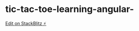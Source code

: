 # tic-tac-toe-learning-angular-

[Edit on StackBlitz ⚡️](https://stackblitz.com/edit/angular-tic-tac-toe-vrfe9b)